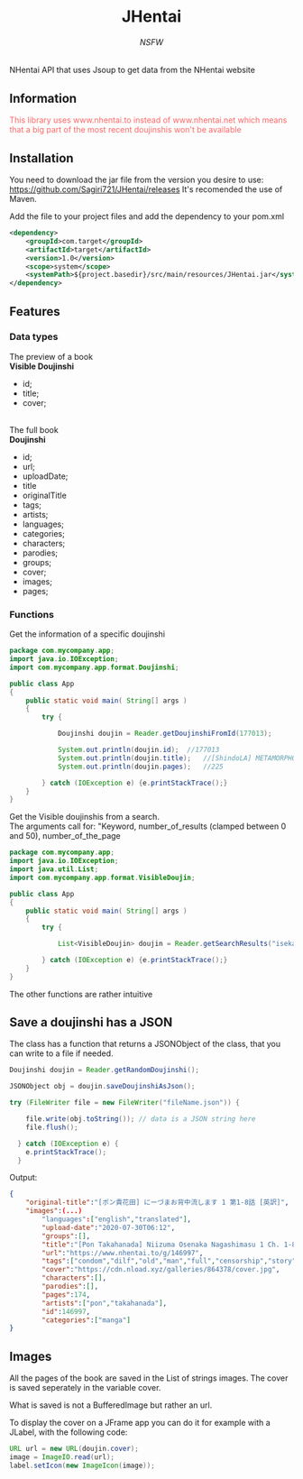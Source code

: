 <h1 align="center">JHentai</h1>
<h6 align="center">NSFW</h6>
NHentai API that uses Jsoup to get data from the NHentai website

## Information
<p style="color: rgb(255, 102, 102)">This library uses www.nhentai.to instead of www.nhentai.net
which means that a big part of the most recent doujinshis won't be available</p>

## Installation
You need to download the jar file from the version you desire to use: https://github.com/Sagiri721/JHentai/releases
It's recomended the use of Maven.

Add the file to your project files and add the dependency to your pom.xml
```xml
<dependency>
    <groupId>com.target</groupId>
    <artifactId>target</artifactId>
    <version>1.0</version>
    <scope>system</scope>
    <systemPath>${project.basedir}/src/main/resources/JHentai.jar</systemPath>
</dependency>
```
## Features

### Data types
The preview of a book<br>
__Visible Doujinshi__
* id;
* title;
* cover;
<br><br>

The full book<br>
__Doujinshi__
* id;
* url;
* uploadDate;
* title
* originalTitle
* tags;
* artists;
* languages;
* categories;
* characters;
* parodies;
* groups;
* cover;
* images;  
* pages;

### Functions
Get the information of a specific doujinshi
```java
package com.mycompany.app;
import java.io.IOException;
import com.mycompany.app.format.Doujinshi;

public class App 
{
    public static void main( String[] args )
    {
        try {

            Doujinshi doujin = Reader.getDoujinshiFromId(177013);

            System.out.println(doujin.id);  //177013
            System.out.println(doujin.title);   //[ShindoLA] METAMORPHOSIS (Complete) [English]
            System.out.println(doujin.pages);   //225

        } catch (IOException e) {e.printStackTrace();}
    }
}
```
Get the Visible doujinshis from a search.<br>
The arguments call for: "Keyword, number_of_results (clamped between 0 and 50), number_of_the_page
```java
package com.mycompany.app;
import java.io.IOException;
import java.util.List;
import com.mycompany.app.format.VisibleDoujin;

public class App 
{
    public static void main( String[] args )
    {
        try {

            List<VisibleDoujin> doujin = Reader.getSearchResults("isekai", 50, 2);

        } catch (IOException e) {e.printStackTrace();}
    }
}
```

The other functions are rather intuitive

## Save a doujinshi has a JSON
The class has a function that returns a JSONObject of the class, that you can write to a file if needed.
```java
Doujinshi doujin = Reader.getRandomDoujinshi();

JSONObject obj = doujin.saveDoujinshiAsJson();

try (FileWriter file = new FileWriter("fileName.json")) {

    file.write(obj.toString()); // data is a JSON string here
    file.flush();

  } catch (IOException e) {
    e.printStackTrace();
  }
```
Output:
```json
{
    "original-title":"[ポン貴花田] にーづまお背中流します 1 第1-8話 [英訳]",
    "images":(...)
        "languages":["english","translated"],
        "upload-date":"2020-07-30T06:12",
        "groups":[],
        "title":"[Pon Takahanada] Niizuma Osenaka Nagashimasu 1 Ch. 1-8 [English] [HappyMerchants]",
        "url":"https://www.nhentai.to/g/146997",
        "tags":["condom","dilf","old","man","full","censorship","story","arc","big","breasts","bikini","dark","skin","kimono","milf","netorare","prostitution","swimsuit","incest","gyaru","mother","inseki"],
        "cover":"https://cdn.nload.xyz/galleries/864378/cover.jpg",
        "characters":[],
        "parodies":[],
        "pages":174,
        "artists":["pon","takahanada"],
        "id":146997,
        "categories":["manga"]
}
```

## Images
All the pages of the book are saved in the List of strings images.
The cover is saved seperately in the variable cover.

What is saved is not a BufferedImage but rather an url.

To display the cover on a JFrame app you can do it for example with a JLabel, with  the following code:
```java
URL url = new URL(doujin.cover);
image = ImageIO.read(url);
label.setIcon(new ImageIcon(image));
```